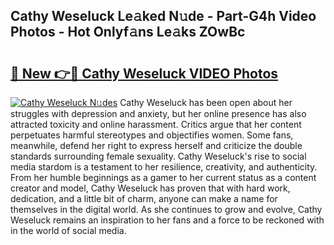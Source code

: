## Cathy Weseluck Le𝚊ked N𝚞de - Part-G4h Video Photos - Hot Onlyf𝚊ns Le𝚊ks ZOwBc

# <h2><a href="http://ab87117.deff.icu/?id=Cathy+Weseluck">🔗 New 👉🔴 Cathy Weseluck VIDEO Photos</a></h2>

[![Cathy Weseluck N𝚞des](https://i.imgur.com/rIISA9y.gif)](http://ab87117.deff.icu/?id=Cathy+Weseluck)
Cathy Weseluck has been open about her struggles with depression and anxiety, but her online presence has also attracted toxicity and online harassment. Critics argue that her content perpetuates harmful stereotypes and objectifies women. Some fans, meanwhile, defend her right to express herself and criticize the double standards surrounding female sexuality. Cathy Weseluck's rise to social media stardom is a testament to her resilience, creativity, and authenticity. From her humble beginnings as a gamer to her current status as a content creator and model, Cathy Weseluck has proven that with hard work, dedication, and a little bit of charm, anyone can make a name for themselves in the digital world. As she continues to grow and evolve, Cathy Weseluck remains an inspiration to her fans and a force to be reckoned with in the world of social media.
